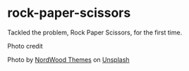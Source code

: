 # rock-paper-scissors
Tackled the problem, Rock Paper Scissors, for the first time.

Photo credit

Photo by <a href="https://unsplash.com/@nordwood?utm_source=unsplash&utm_medium=referral&utm_content=creditCopyText">NordWood Themes</a> on <a href="https://unsplash.com/s/photos/white?utm_source=unsplash&utm_medium=referral&utm_content=creditCopyText">Unsplash</a>
  
